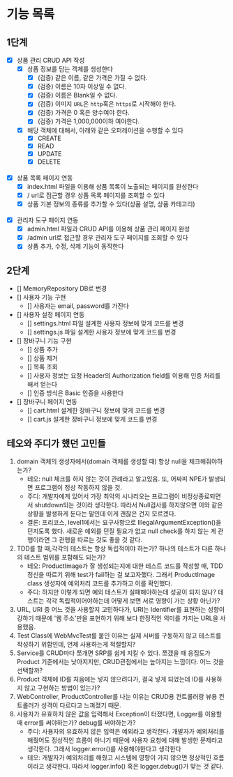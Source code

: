# 기능 목록

## 1단계

- [x] 상품 관리 CRUD API 작성
    - [x] 상품 정보를 담는 객체를 생성한다
        - [x] (검증) 같은 이름, 같은 가격은 가질 수 없다.
        - [x] (검증) 이름은 10자 이상일 수 없다.
        - [x] (검증) 이름은 Blank일 수 없다.
        - [x] (검증) 이미지 `URL`은 `http`혹은 `https`로 시작해야 한다.
        - [x] (검증) 가격은 0 혹은 양수여야 한다.
        - [x] (검증) 가격은 1,000,000이하 여야한다.
    - [x] 해당 객체에 대해서, 아래와 같은 오퍼레이션을 수행할 수 있다
        - [x] CREATE
        - [x] READ
        - [x] UPDATE
        - [x] DELETE
          <br><br>
- [x] 상품 목록 페이지 연동
    - [x] index.html 파일을 이용해 상품 목록이 노출되는 페이지를 완성한다
    - [x] / url로 접근할 경우 상품 목록 페이지를 조회할 수 있다
    - [x] 상품 기본 정보의 종류를 추가할 수 있다(상품 설명, 상품 카테고리)
      <br><br>
- [x] 관리자 도구 페이지 연동
    - [x] admin.html 파일과 CRUD API를 이용해 상품 관리 페이지 완성
    - [x] /admin url로 접근할 경우 관리자 도구 페이지를 조회할 수 있다
    - [x] 상품 추가, 수정, 삭제 기능이 동작한다

## 2단계

- [] MemoryRepository DB로 변경
- [] 사용자 기능 구현
    - [] 사용자는 email, password를 가진다
- [] 사용자 설정 페이지 연동
    - [] settings.html 파일 설계한 사용자 정보에 맞게 코드를 변경
    - [] settings.js 파일 설계한 사용자 정보에 맞게 코드를 변경
- [] 장바구니 기능 구현
    - [] 상품 추가
    - [] 상품 제거
    - [] 목록 조회
    - [] 사용자 정보는 요청 Header의 Authorization field를 이용해 인증 처리를 해서 얻는다
    - [] 인증 방식은 Basic 인증을 사용한다
- [] 장바구니 페이지 연동
    - [] cart.html 설계한 장바구니 정보에 맞게 코드를 변경
    - [] cart.js 설계한 장바구니 정보에 맞게 코드를 변경

## 테오와 주디가 했던 고민들

1. domain 객체의 생성자에서(domain 객체를 생성할 때) 항상 null을 체크해줘야하는가?
    - 테오: null 체크를 하지 않는 것이 관례라고 알고있음. 또, 어짜피 NPE가 발생되면 프로그램이 정상 작동하지 않을 것.
    - 주디: 개발자에게 있어서 가장 최악의 시나리오는 프로그램이 비정상종료되면서 shutdown되는 것이라 생각한다. 따라서 Null검사를 하지않으면 이와 같은 상황을 발생하게 둔다는 말인데 이게 괜찮은 건지
      모르겠다.
    - 결론: 프리코스, level1에서는 요구사항으로 IllegalArgumentException()을 던지도록 했다. 새로운 예외를 던질 필요가 없고 null check를 하지 않는 게 관행이라면 그 관행을
      따르는 것도 좋을 것 같다.
2. TDD를 할 때,각각의 테스트는 항상 독립적이야 하는가? 하나의 테스트가 다른 하나의 테스트 범위를 포함해도 되는가?
    - 테오: ProductImage가 잘 생성되는지에 대한 테스트 코드를 작성할 때, TDD 정신을 따르기 위해 test가 fail하는 걸 보고자했다. 그래서 ProductImage class 생성자에 예외처리
      코드를 추가하고 이를 확인했다.
    - 주디: 하지만 이렇게 되면 예외 테스트가 실패해야하는데 성공이 되지 않나? 테스트는 각각 독립적이어야하는데 어떻게 보면 서로 영향이 가는 상황 아닌가?
3. URL, URI 중 어느 것을 사용할지 고민하다가, URI는 Identifier를 표현하는 성향이 강하기 때문에 '웹 주소'만을 표현하기 위해 보다 한정적인 의미를 가지는 URL을 사용했음.
4. Test Class에 WebMvcTest를 붙인 이유는 실제 서버를 구동하지 않고 테스트를 작성하기 위함인데, 언제 사용하는게 적절할지?
5. Service를 CRUD마다 쪼개면 SRP를 쉽게 지킬 수 있다. 쪼갰을 때 응집도가 Product 기준에서는 낮아지지만, CRUD관점에서는 높아지는 느낌이다. 어느 것을 선택할까?
6. Product 객체에 ID를 처음에는 넣지 않으려다가, 결국 넣게 되었는데 ID를 사용하지 않고 구현하는 방법이 있는가?
7. WebController, ProductController를 나눈 이유는 CRUD용 컨트롤러랑 뷰용 컨트롤러가 성격이 다르다고 느껴졌기 때문.
8. 사용자가 유효하지 않은 값을 입력해서 Exception이 터졌다면, Logger를 이용할 때 error를 써야하는가? debug를 써야하는가?
    - 주디: 사용자의 유효하지 않은 입력은 예외라고 생각한다. 개발자가 예외처리를 해줬어도 정상적인 흐름이 아니기 때문에 사용자 요청에 대해 발생한 문제라고 생각한다. 그래서 logger.error()를
      사용해야한다고 생각한다
    - 테오: 개발자가 예외처리를 해줬고 시스템에 영향이 가지 않으면 정상적인 흐름이라고 생각한다. 따라서 logger.info() 혹은 logger.debug()가 맞는 것 같다.
